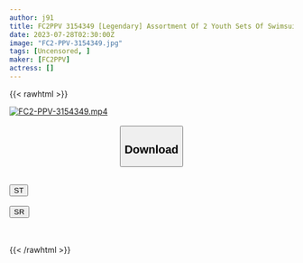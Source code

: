 ```yaml
---
author: j91
title: FC2PPV 3154349 [Legendary] Assortment Of 2 Youth Sets Of Swimsuit & Gym Clothes With 18 Baseball Girls! 2 Consecutive Vaginal Cum Shots In F Cup God Style! Ultimate Content Beyond Limits! You Won’t Regret It.
date: 2023-07-28T02:30:00Z
image: "FC2-PPV-3154349.jpg"
tags: [Uncensored, ]
maker: [FC2PPV]
actress: []
---
```



{{< rawhtml >}}

<div class="video" data-videoid="b7KwRwOzVgCPgyy">
    <a href="javascript:;">
        <img src="https://my.j91.asia/posts/FC2-PPV-3154349/FC2-PPV-3154349.jpg" width="WIDTH" height="HEIGHT" alt="FC2-PPV-3154349.mp4" loading="lazy">
    </a>
</div>

<script type="text/javascript" src="https://j91.asia/asset/on-demand-st.js"></script>

<br>
  <link rel="stylesheet" href="https://j91.asia/asset/bs5.css">
  
  <center>
  <button class="btn btn-primary" type="button" data-bs-toggle="collapse" data-bs-target=".multi-collapse" aria-expanded="false" aria-controls="multiCollapseExample1 multiCollapseExample2"><h2>Download</h2></button></center>
</p>
<div class="row">
  <div class="col">
    <div class="collapse multi-collapse" id="multiCollapseExample1">
      <div class="card card-body">
	      	      <br>
<div class="buttons">  
<a href="https://streamtape.to/v/b7KwRwOzVgCPgyy"><button class="btn-hover color-3"><i class="fa fa-download"></i> ST</button></a></div>
    </div>
  </div>
</div>
  <div class="col">
    <div class="collapse multi-collapse" id="multiCollapseExample2">
      <div class="card card-body">
	      <br>
<div class="buttons">
    <a href="https://streamruby.com/fxj4a5afdl82.html"><button class="btn-hover color-9"><i class="fa fa-download"></i> SR</button></a></div>
<br><br>
      </div>
    </div>
  </div>
</div>

{{< /rawhtml >}}